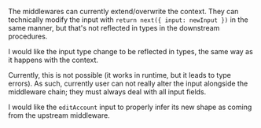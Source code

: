 The middlewares can currently extend/overwrite the context. They can technically modify the input with `return next({ input: newInput })` in the same manner, but that's not reflected in types in the downstream procedures.

I would like the input type change to be reflected in types, the same way as it happens with the context.

Currently, this is not possible (it works in runtime, but it leads to type errors). As such, currently user can not really alter the input alongside the middleware chain; they must always deal with all input fields.

I would like the `editAccount` input to properly infer its new shape as coming from the upstream middleware.
